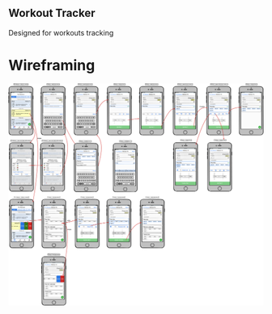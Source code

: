 ## Workout Tracker
Designed for workouts tracking

# Wireframing

![alt text](https://github.com/ruthlessG/workout-tracker/blob/main/ReadmeImages/My%20Workouts%20-_%20New%20Workout.png)
